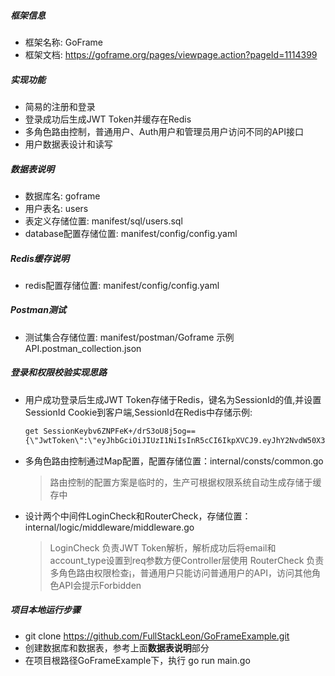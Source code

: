 ##### 框架信息

- 框架名称: GoFrame
- 框架文档: https://goframe.org/pages/viewpage.action?pageId=1114399

##### 实现功能

- 简易的注册和登录
- 登录成功后生成JWT Token并缓存在Redis
- 多角色路由控制，普通用户、Auth用户和管理员用户访问不同的API接口
- 用户数据表设计和读写

##### 数据表说明

- 数据库名: goframe
- 用户表名: users
- 表定义存储位置: manifest/sql/users.sql
- database配置存储位置: manifest/config/config.yaml

##### Redis缓存说明
- redis配置存储位置: manifest/config/config.yaml

##### Postman测试

- 测试集合存储位置: manifest/postman/Goframe 示例API.postman_collection.json

##### 登录和权限校验实现思路

- 用户成功登录后生成JWT Token存储于Redis，键名为SessionId的值,并设置SessionId Cookie到客户端,SessionId在Redis中存储示例:

  ```markdown
  get SessionKeybv6ZNPFeK+/drS3oU8j5og==
  {\"JwtToken\":\"eyJhbGciOiJIUzI1NiIsInR5cCI6IkpXVCJ9.eyJhY2NvdW50X3R5cGUiOiJhZG1pbiIsImVtYWlsIjoiMTAyQGdtYWlsLmNvbSIsImV4cCI6MTcxMjYzMzQ2NywidXNlcm5hbWUiOiJqYWNrMiJ9.zw8BOfIyFaVrkbsZ22HLCume6CA7G_yINsKcnkV0HXY\"}¡
  ```
- 多角色路由控制通过Map配置，配置存储位置：internal/consts/common.go

  > 路由控制的配置方案是临时的，生产可根据权限系统自动生成存储于缓存中
  >
- 设计两个中间件LoginCheck和RouterCheck，存储位置：internal/logic/middleware/middleware.go

  > LoginCheck 负责JWT Token解析，解析成功后将email和account_type设置到req参数方便Controller层使用
  > RouterCheck 负责多角色路由权限检查¡，普通用户只能访问普通用户的API，访问其他角色API会提示Forbidden

##### 项目本地运行步骤
- git clone https://github.com/FullStackLeon/GoFrameExample.git
- 创建数据库和数据表，参考上面**数据表说明**部分
- 在项目根路径GoFrameExample下，执行 go run main.go
